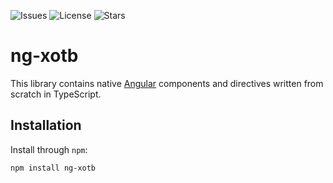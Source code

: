 ![Issues](https://img.shields.io/github/issues/ERS-HCL/ng-xotb.svg)
![License](https://img.shields.io/github/license/ERS-HCL/ng-xotb.svg)
![Stars](https://img.shields.io/github/stars/ERS-HCL/ng-xotb.svg)

# ng-xotb

This library contains native [Angular](https://angular.io/) components and directives written from scratch in TypeScript.

## Installation

Install through `npm`:

```bash
npm install ng-xotb
```
